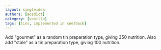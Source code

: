 ```yaml
---
layout: singleidea
authors: [aosdict]
category: [vanilla]
tags: [tins, implemented in xnethack]
---
```

Add "gourmet" as a random tin preparation type, giving 350 nutrition. Also add "stale" as a tin preparation type, giving 100 nutrition.
